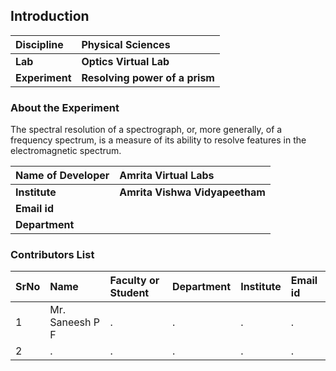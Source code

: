 ## Introduction


<b>Discipline | <b> Physical Sciences
:--|:--|
<b> Lab | <b> Optics Virtual Lab
<b> Experiment|     <b> Resolving power of a prism

### About the Experiment 

The spectral resolution of a spectrograph, or, more generally, of a frequency spectrum, is a measure of its ability to resolve features in the electromagnetic spectrum.

<b>Name of Developer | <b> Amrita Virtual Labs
:--|:--|
<b> Institute | <b>  Amrita Vishwa Vidyapeetham
<b> Email id|     <b>  
<b> Department |  

### Contributors List

SrNo | Name | Faculty or Student | Department| Institute | Email id
:--|:--|:--|:--|:--|:--|
1 | Mr. Saneesh P F | . | . | . | .
2 | . | . | . | . | .
